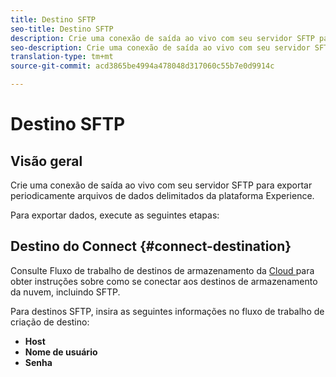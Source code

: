 ```yaml
---
title: Destino SFTP
seo-title: Destino SFTP
description: Crie uma conexão de saída ao vivo com seu servidor SFTP para exportar periodicamente arquivos de dados delimitados da plataforma Experience.
seo-description: Crie uma conexão de saída ao vivo com seu servidor SFTP para exportar periodicamente arquivos de dados delimitados da plataforma Experience.
translation-type: tm+mt
source-git-commit: acd3865be4994a478048d317060c55b7e0d9914c

---
```



# Destino SFTP

## Visão geral

Crie uma conexão de saída ao vivo com seu servidor SFTP para exportar periodicamente arquivos de dados delimitados da plataforma Experience.

Para exportar dados, execute as seguintes etapas:

## Destino do Connect {#connect-destination}

Consulte Fluxo de trabalho de destinos de armazenamento da [Cloud ](/help/rtcdp/destinations/cloud-storage-destinations-workflow.md)para obter instruções sobre como se conectar aos destinos de armazenamento da nuvem, incluindo SFTP.

Para destinos SFTP, insira as seguintes informações no fluxo de trabalho de criação de destino:

* **Host**
* **Nome de usuário**
* **Senha**

